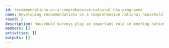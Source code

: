 ```yaml
---
id: recommendations-on-a-comprehensive-national-hhs-programme
name: Developing recommendations on a comprehensive national household survey programme
round: 2
description: Household surveys play an important role in meeting national data needs. A mapping exercise recently conducted shows that around one-third of all SDG indicators (80 out of 232 indicators), covering 13 different goals, can be sourced from household surveys. Despite their crucial role in national statistical systems over the past decades, household surveys are still facing challenges in many countries. Among the identified challenges, two were particularly related to coordination - lack of coordination of international support and unpredictable funding of a short-lived and ad-hoc nature.
members: []
activities: []
outputs: []
---
```

